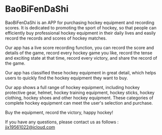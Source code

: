 # BaoBiFenDaShi

BaoBiFenDaShi is an APP for purchasing hockey equipment and recording scores. It is dedicated to promoting the sport of hockey, so that people can efficiently buy professional hockey equipment in their daily lives and easily record the records and scores of hockey matches.

Our app has a live score recording function, you can record the score and details of the game, record every hockey game you like, record the tense and exciting state at that time, record every victory, and share the record of the game.

Our app has classified these hockey equipment in great detail, which helps users to quickly find the hockey equipment they want to buy.

Our app shows a full range of hockey equipment, including hockey protective gear, helmet, hockey training equipment, hockey sticks, hockey clothing, hockey shoes and other hockey equipment. These categories of complete hockey equipment can meet the user's selection and purchase.

Buy the equipment, record the victory, happy hockey!

If you have any questions, please contact us as follows : jjx19561022@icloud.com
